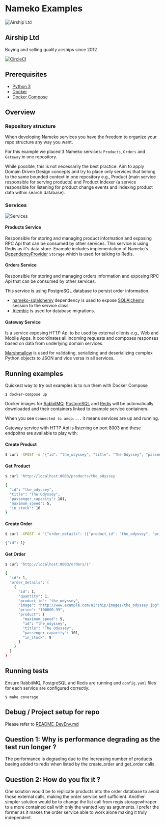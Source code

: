 # Nameko Examples
![Airship Ltd](airship.png)
## Airship Ltd
Buying and selling quality airships since 2012

[![CircleCI](https://circleci.com/gh/nameko/nameko-examples/tree/master.svg?style=svg)](https://circleci.com/gh/nameko/nameko-examples/tree/master)

## Prerequisites

* [Python 3](https://www.python.org/downloads/)
* [Docker](https://www.docker.com/)
* [Docker Compose](https://docs.docker.com/compose/)

## Overview

### Repository structure
When developing Nameko services you have the freedom to organize your repo structure any way you want.

For this example we placed 3 Nameko services: `Products`, `Orders` and `Gateway` in one repository.

While possible, this is not necessarily the best practice. Aim to apply Domain Driven Design concepts and try to place only services that belong to the same bounded context in one repository e.g., Product (main service responsible for serving products) and Product Indexer (a service responsible for listening for product change events and indexing product data within search database).

### Services

![Services](diagram.png)

#### Products Service

Responsible for storing and managing product information and exposing RPC Api that can be consumed by other services. This service is using Redis as it's data store. Example includes implementation of Nameko's [DependencyProvider](https://nameko.readthedocs.io/en/stable/key_concepts.html#dependency-injection) `Storage` which is used for talking to Redis.

#### Orders Service

Responsible for storing and managing orders information and exposing RPC Api that can be consumed by other services.

This service is using PostgreSQL database to persist order information.
- [nameko-sqlalchemy](https://pypi.python.org/pypi/nameko-sqlalchemy)  dependency is used to expose [SQLAlchemy](http://www.sqlalchemy.org/) session to the service class.
- [Alembic](https://pypi.python.org/pypi/alembic) is used for database migrations.

#### Gateway Service

Is a service exposing HTTP Api to be used by external clients e.g., Web and Mobile Apps. It coordinates all incoming requests and composes responses based on data from underlying domain services.

[Marshmallow](https://pypi.python.org/pypi/marshmallow) is used for validating, serializing and deserializing complex Python objects to JSON and vice versa in all services.

## Running examples

Quickest way to try out examples is to run them with Docker Compose

`$ docker-compose up`

Docker images for [RabbitMQ](https://hub.docker.com/_/rabbitmq/), [PostgreSQL](https://hub.docker.com/_/postgres/) and [Redis](https://hub.docker.com/_/redis/) will be automatically downloaded and their containers linked to example service containers.

When you see `Connected to amqp:...` it means services are up and running.

Gateway service with HTTP Api is listening on port 8003 and these endpoitns are available to play with:

#### Create Product

```sh
$ curl -XPOST -d '{"id": "the_odyssey", "title": "The Odyssey", "passenger_capacity": 101, "maximum_speed": 5, "in_stock": 10}' 'http://localhost:8003/products'
```

#### Get Product

```sh
$ curl 'http://localhost:8003/products/the_odyssey'

{
  "id": "the_odyssey",
  "title": "The Odyssey",
  "passenger_capacity": 101,
  "maximum_speed": 5,
  "in_stock": 10
}
```
#### Create Order

```sh
$ curl -XPOST -d '{"order_details": [{"product_id": "the_odyssey", "price": "100000.99", "quantity": 1}]}' 'http://localhost:8003/orders'

{"id": 1}
```

#### Get Order

```sh
$ curl 'http://localhost:8003/orders/1'

{
  "id": 1,
  "order_details": [
    {
      "id": 1,
      "quantity": 1,
      "product_id": "the_odyssey",
      "image": "http://www.example.com/airship/images/the_odyssey.jpg",
      "price": "100000.99",
      "product": {
        "maximum_speed": 5,
        "id": "the_odyssey",
        "title": "The Odyssey",
        "passenger_capacity": 101,
        "in_stock": 9
      }
    }
  ]
}
```

## Running tests

Ensure RabbitMQ, PostgreSQL and Redis are running and `config.yaml` files for each service are configured correctly.

`$ make coverage`

## Debug / Project setup for repo

Please refer to [README-DevEnv.md](README-DevEnv.md)


## Question 1: Why is performance degrading as the test run longer ?

The performance is degrading due to the increasing number of products beeing added to redis when listed by the create_order and get_order calls.

## Question 2: How do you fix it ?

One solution would be to replicate products into the order database to avoid those external calls, making the order service self sufficient.
Another simpler solution would be to change the list call from regis storagewhraper to a more contained call with only the wanted key as arguments.
I prefer the former as it makes the order service able to work alone making it truly independent.